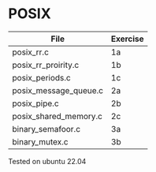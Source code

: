 # POSIX
| File                  | Exercise |
| --------------------- | -------- |
| posix_rr.c            | 1a       |
| posix_rr_proirity.c   | 1b       |
| posix_periods.c       | 1c       |
| posix_message_queue.c | 2a       |
| posix_pipe.c          | 2b       |
| posix_shared_memory.c | 2c       |
| binary_semafoor.c     | 3a       |
| binary_mutex.c        | 3b       |

Tested on ubuntu 22.04
